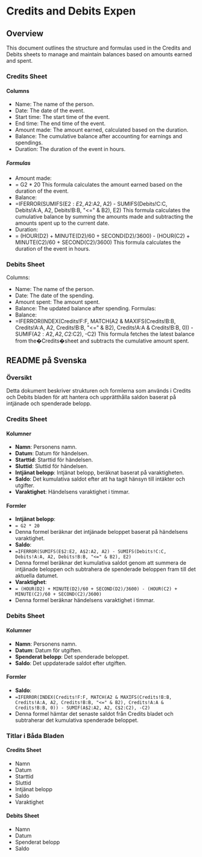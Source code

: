 # Credits and Debits Expen

## Overview

This document outlines the structure and formulas used in the Credits and Debits sheets to manage and maintain balances based on amounts earned and spent.

### Credits Sheet

#### Columns

* Name: The name of the person.
* Date: The date of the event.
* Start time: The start time of the event.
* End time: The end time of the event.
* Amount made: The amount earned, calculated based on the duration.
* Balance: The cumulative balance after accounting for earnings and spendings.
* Duration: The duration of the event in hours.

##### Formulas

* Amount made:
* = G2 * 20
This formula calculates the amount earned based on the duration of the event.
* Balance:
* =IFERROR(SUMIFS(E$2:E2, A$2:A2, A2) - SUMIFS(Debits!C:C, Debits!A:A, A2, Debits!B:B, "<=" & B2), E2)
This formula calculates the cumulative balance by summing the amounts made and subtracting the amounts spent up to the current date.
* Duration:
* = (HOUR(D2) + MINUTE(D2)/60 + SECOND(D2)/3600) - (HOUR(C2) + MINUTE(C2)/60 + SECOND(C2)/3600)
This formula calculates the duration of the event in hours.

### Debits Sheet

Columns:

* Name: The name of the person.
* Date: The date of the spending.
* Amount spent: The amount spent.
* Balance: The updated balance after spending.
Formulas:
* Balance:
* =IFERROR(INDEX(Credits!F:F, MATCH(A2 & MAXIFS(Credits!B:B, Credits!A:A, A2, Credits!B:B, "<=" & B2), Credits!A:A & Credits!B:B, 0)) - SUMIF(A$2:A2, A2, C$2:C2), -C2)
This formula fetches the latest balance from the�Credits�sheet and subtracts the cumulative amount spent.


## README på Svenska

### Översikt

Detta dokument beskriver strukturen och formlerna som används i Credits och Debits bladen för att hantera och upprätthålla saldon baserat på intjänade och spenderade belopp.

### Credits Sheet

#### Kolumner

* **Namn**: Personens namn.
* **Datum**: Datum för händelsen.
* **Starttid**: Starttid för händelsen.
* **Sluttid**: Sluttid för händelsen.
* **Intjänat belopp**: Intjänat belopp, beräknat baserat på varaktigheten.
* **Saldo**: Det kumulativa saldot efter att ha tagit hänsyn till intäkter och utgifter.
* **Varaktighet**: Händelsens varaktighet i timmar.

#### Formler

* **Intjänat belopp**:
* `= G2 * 20`
* Denna formel beräknar det intjänade beloppet baserat på händelsens varaktighet.
* **Saldo**:
* `=IFERROR(SUMIFS(E$2:E2, A$2:A2, A2) - SUMIFS(Debits!C:C, Debits!A:A, A2, Debits!B:B, "<=" & B2), E2)`
* Denna formel beräknar det kumulativa saldot genom att summera de intjänade beloppen och subtrahera de spenderade beloppen fram till det aktuella datumet.
* **Varaktighet**:
* `= (HOUR(D2) + MINUTE(D2)/60 + SECOND(D2)/3600) - (HOUR(C2) + MINUTE(C2)/60 + SECOND(C2)/3600)`
* Denna formel beräknar händelsens varaktighet i timmar.

### Debits Sheet

#### Kolumner

* **Namn**: Personens namn.
* **Datum**: Datum för utgiften.
* **Spenderat belopp**: Det spenderade beloppet.
* **Saldo**: Det uppdaterade saldot efter utgiften.

#### Formler

* **Saldo**:
* `=IFERROR(INDEX(Credits!F:F, MATCH(A2 & MAXIFS(Credits!B:B, Credits!A:A, A2, Credits!B:B, "<=" & B2), Credits!A:A & Credits!B:B, 0)) - SUMIF(A$2:A2, A2, C$2:C2), -C2)`
* Denna formel hämtar det senaste saldot från Credits bladet och subtraherar det kumulativa spenderade beloppet.

### Titlar i Båda Bladen

#### Credits Sheet

* Namn
* Datum
* Starttid
* Sluttid
* Intjänat belopp
* Saldo
* Varaktighet

#### Debits Sheet

* Namn
* Datum
* Spenderat belopp
* Saldo
